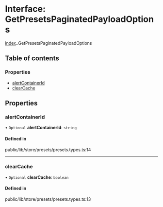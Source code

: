# Interface: GetPresetsPaginatedPayloadOptions

[index](../wiki/index).[<internal>](../wiki/index.%3Cinternal%3E).GetPresetsPaginatedPayloadOptions

## Table of contents

### Properties

- [alertContainerId](../wiki/index.%3Cinternal%3E.GetPresetsPaginatedPayloadOptions#alertcontainerid)
- [clearCache](../wiki/index.%3Cinternal%3E.GetPresetsPaginatedPayloadOptions#clearcache)

## Properties

### alertContainerId

• `Optional` **alertContainerId**: `string`

#### Defined in

public/lib/store/presets/presets.types.ts:14

___

### clearCache

• `Optional` **clearCache**: `boolean`

#### Defined in

public/lib/store/presets/presets.types.ts:13
